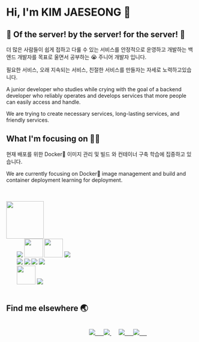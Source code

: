 
# Hi, I'm KIM JAESEONG 👋
## 🐋 Of the server! by the server! for the server! 🐋

더 많은 사람들이 쉽게 접하고 다룰 수  있는 서비스를 안정적으로 운영하고 개발하는 백엔드 개발자를 목표로 울면서 공부하는 😭 주니어 개발자 입니다.

필요한 서비스, 오래 지속되는 서비스, 친절한 서비스를 만들자는 자세로 노력하고있습니다.


A junior developer who studies while crying with the goal of a backend developer who reliably operates and develops services that more people can easily access and handle.

We are trying to create necessary services, long-lasting services, and friendly services.

## What I'm focusing on 👨‍💻
현재 배포를 위한 Docker🐋 이미지 관리 및 빌드 와 컨테이너 구축 학습에 집중하고 있습니다.

We are currently focusing on Docker🐋 image management and build and container deployment learning for deployment.

<br>
<br>


<div>
<img width="100" src="https://user-images.githubusercontent.com/33158051/103466606-760a4000-4d14-11eb-9941-2f3d00371471.png"/>
<br>
&nbsp&nbsp&nbsp&nbsp&nbsp&nbsp&nbsp<img src="https://img.icons8.com/color/50/000000/java-coffee-cup-logo--v1.png"/>
<img src="https://camo.githubusercontent.com/9496882abd182958bcea4238ab44f7eb8928d7a4144c150f18f6c55ceb9b4490/68747470733a2f2f6564656e742e6769746875622e696f2f537570657254696e7949636f6e732f696d616765732f7376672f6a6176617363726970742e737667" width="50"/>
<img src="https://img.icons8.com/external-prettycons-solid-prettycons/100/000000/external-electrons-technology-prettycons-solid-prettycons.png" width="50"/>
<img src="https://img.icons8.com/fluency/50/000000/mysql-logo.png"/>
<br>
&nbsp&nbsp&nbsp&nbsp&nbsp&nbsp&nbsp<img src="https://img.icons8.com/color/50/000000/jenkins.png"/>
<img src="https://img.icons8.com/color/50/000000/docker.png"/>
<img src="https://img.icons8.com/color/50/000000/amazon-web-services.png"/>
<img src="https://img.icons8.com/external-wanicon-two-tone-wanicon/50/000000/external-elephant-nature-wanicon-two-tone-wanicon.png"/>
<br>
&nbsp&nbsp&nbsp&nbsp&nbsp&nbsp&nbsp<img src="https://img.icons8.com/external-flaticons-lineal-color-flat-icons/100/000000/external-html-computer-science-flaticons-lineal-color-flat-icons.png" width="50"/>
<img src="https://img.icons8.com/dusk/50/000000/css3.png"/>


</div>


<br>

## Find me elsewhere 🌏

<br>
&nbsp&nbsp&nbsp&nbsp&nbsp&nbsp&nbsp&nbsp&nbsp&nbsp&nbsp&nbsp&nbsp&nbsp&nbsp&nbsp&nbsp&nbsp&nbsp&nbsp&nbsp&nbsp&nbsp&nbsp&nbsp&nbsp&nbsp
&nbsp&nbsp&nbsp&nbsp&nbsp&nbsp&nbsp&nbsp&nbsp&nbsp&nbsp&nbsp&nbsp&nbsp&nbsp&nbsp&nbsp&nbsp&nbsp&nbsp&nbsp&nbsp&nbsp&nbsp&nbsp&nbsp&nbsp
<a href="https://json0506.notion.site/">
<img src="https://img.icons8.com/nolan/60/notion.png"/> &nbsp;&nbsp;&nbsp;&nbsp;
</a>

<a href="https://programmers.co.kr/pr/baugh248730_6506">
<img src="https://avatars.githubusercontent.com/u/88082564?s=55&v=4"/>
</a>
&nbsp&nbsp&nbsp&nbsp
<a href="mailto:baugh248730@gmail.com">
<img src="https://img.icons8.com/nolan/65/gmail-new.png"/> &nbsp;&nbsp;&nbsp;&nbsp;
</a>
<a href="https://www.linkedin.com/in/kim-jaeseong-6251221a6/">
<img src="https://img.icons8.com/nolan/60/linkedin-circled.png"/> &nbsp;&nbsp;&nbsp;&nbsp;
</a>
<br>
